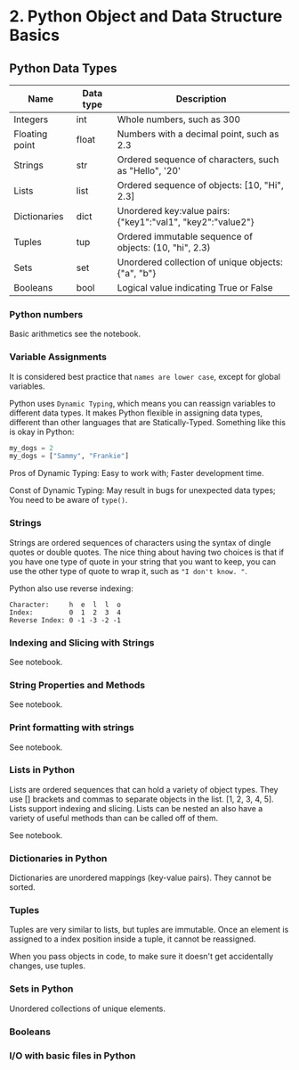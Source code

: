 # 2. Python Object and Data Structure Basics

## Python Data Types
| Name | Data type | Description |
| ----------- | ----------- | ----------- |
| Integers | int | Whole numbers, such as 300 |
| Floating point | float | Numbers with a decimal point, such as 2.3 |
| Strings | str | Ordered sequence of characters, such as "Hello", '20' |
| Lists | list | Ordered sequence of objects: [10, "Hi", 2.3] |
| Dictionaries | dict | Unordered key:value pairs: {"key1":"val1", "key2":"value2"} |
| Tuples | tup | Ordered immutable sequence of objects: (10, "hi", 2.3) |
| Sets | set | Unordered collection of unique objects: {"a", "b"} |
| Booleans | bool | Logical value indicating True or False |

### Python numbers
Basic arithmetics see the notebook. 

### Variable Assignments
It is considered best practice that `names are lower case`, except for global variables. 

Python uses `Dynamic Typing`, which means you can reassign variables to different data types. It makes Python flexible in assigning data types, different than other languages that are Statically-Typed. Something like this is okay in Python:
```python
my_dogs = 2
my_dogs = ["Sammy", "Frankie"]
```

Pros of Dynamic Typing: Easy to work with; Faster development time.

Const of Dynamic Typing: May result in bugs for unexpected data types; You need to be aware of `type()`. 

### Strings
Strings are ordered sequences of characters using the syntax of dingle quotes or double quotes. The nice thing about having two choices is that if you have one type of quote in your string that you want to keep, you can use the other type of quote to wrap it, such as `"I don't know. "`. 

Python also use reverse indexing: 
```
Character:     h  e  l  l  o
Index:         0  1  2  3  4
Reverse Index: 0 -1 -3 -2 -1
```

### Indexing and Slicing with Strings
See notebook. 

### String Properties and Methods
See notebook. 

### Print formatting with strings
See notebook. 

### Lists in Python
Lists are ordered sequences that can hold a variety of object types. They use [] brackets and commas to separate objects in the list. [1, 2, 3, 4, 5]. Lists support indexing and slicing. Lists can be nested an also have a variety of useful methods than can be called off of them. 

See notebook. 

### Dictionaries in Python
Dictionaries are unordered mappings (key-value pairs). They cannot be sorted. 

### Tuples
Tuples are very similar to lists, but tuples are immutable. Once an element is assigned to a index position inside a tuple, it cannot be reassigned. 

When you pass objects in code, to make sure it doesn't get accidentally changes, use tuples. 

### Sets in Python
Unordered collections of unique elements. 

### Booleans


### I/O with basic files in Python









